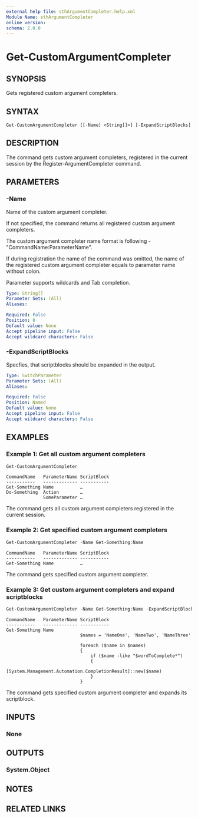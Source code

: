```yaml
---
external help file: sthArgumentCompleter.help.xml
Module Name: sthArgumentCompleter
online version:
schema: 2.0.0
---
```


# Get-CustomArgumentCompleter

## SYNOPSIS

Gets registered custom argument completers.

## SYNTAX

```
Get-CustomArgumentCompleter [[-Name] <String[]>] [-ExpandScriptBlocks]
```

## DESCRIPTION

The command gets custom argument completers, registered in the current session by the Register-ArgumentCompleter command.

## PARAMETERS

### -Name

Name of the custom argument completer.

If not specified, the command returns all registered custom argument completers.

The custom argument completer name format is following - "CommandName:ParameterName".

If during registration the name of the command was omitted, the name of the registered custom argument completer equals to parameter name without colon.

Parameter supports wildcards and Tab completion.

```yaml
Type: String[]
Parameter Sets: (All)
Aliases:

Required: False
Position: 0
Default value: None
Accept pipeline input: False
Accept wildcard characters: False
```

### -ExpandScriptBlocks

Specfies, that scriptblocks should be expanded in the output.

```yaml
Type: SwitchParameter
Parameter Sets: (All)
Aliases:

Required: False
Position: Named
Default value: None
Accept pipeline input: False
Accept wildcard characters: False
```

## EXAMPLES

### Example 1: Get all custom argument completers

```powershell
Get-CustomArgumentCompleter
```

```
CommandName   ParameterName ScriptBlock
-----------   ------------- -----------
Get-Something Name          …
Do-Something  Action        …
              SomeParameter …
```

The command gets all custom argument completers registered in the current session.

### Example 2: Get specified custom argument completers

```powershell
Get-CustomArgumentCompleter -Name Get-Something:Name
```

```
CommandName   ParameterName ScriptBlock
-----------   ------------- -----------
Get-Something Name          …
```

The command gets specified custom argument completer.

### Example 3: Get custom argument completers and expand scriptblocks

```powershell
Get-CustomArgumentCompleter -Name Get-Something:Name -ExpandScriptBlocks
```

```
CommandName   ParameterName ScriptBlock
-----------   ------------- -----------
Get-Something Name
                            $names = 'NameOne', 'NameTwo', 'NameThree'

                            foreach ($name in $names)
                            {
                                if ($name -like "$wordToComplete*")
                                {
                                    [System.Management.Automation.CompletionResult]::new($name)
                                }
                            }
```

The command gets specified custom argument completer and expands its scriptblock.

## INPUTS

### None

## OUTPUTS

### System.Object

## NOTES

## RELATED LINKS

